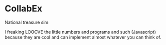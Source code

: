# CollabEx
National treasure sim

I freaking LOOOVE the little numbers and programs and such (Javascript) because they are cool and can implement almost whatever you can think of.

